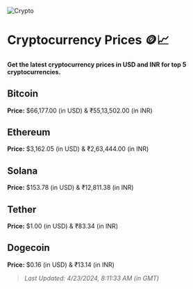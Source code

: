
![Crypto](https://www.techguide.com.au/wp-content/uploads/2020/11/crypto3.jpeg)

# Cryptocurrency Prices 🪙📈

#### Get the latest cryptocurrency prices in USD and INR for top 5 cryptocurrencies.

## Bitcoin

**Price:** $66,177.00 (in USD) & ₹55,13,502.00 (in INR)

## Ethereum

**Price:** $3,162.05 (in USD) & ₹2,63,444.00 (in INR)

## Solana

**Price:** $153.78 (in USD) & ₹12,811.38 (in INR)

## Tether

**Price:** $1.00 (in USD) & ₹83.34 (in INR)

## Dogecoin

**Price:** $0.16 (in USD) & ₹13.14 (in INR)

> _Last Updated: 4/23/2024, 8:11:33 AM (in GMT)_
